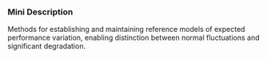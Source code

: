 ### Mini Description

Methods for establishing and maintaining reference models of expected performance variation, enabling distinction between normal fluctuations and significant degradation.
